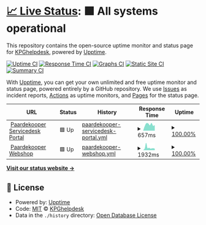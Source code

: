 # [📈 Live Status](https://status.pdkg.org): <!--live status--> **🟩 All systems operational**

This repository contains the open-source uptime monitor and status page for [KPGhelpdesk](https://status.pdkg.org), powered by [Upptime](https://github.com/upptime/upptime).

[![Uptime CI](https://github.com/KPGhelpdesk/upptime/workflows/Uptime%20CI/badge.svg)](https://github.com/KPGhelpdesk/upptime/actions?query=workflow%3A%22Uptime+CI%22)
[![Response Time CI](https://github.com/KPGhelpdesk/upptime/workflows/Response%20Time%20CI/badge.svg)](https://github.com/KPGhelpdesk/upptime/actions?query=workflow%3A%22Response+Time+CI%22)
[![Graphs CI](https://github.com/KPGhelpdesk/upptime/workflows/Graphs%20CI/badge.svg)](https://github.com/KPGhelpdesk/upptime/actions?query=workflow%3A%22Graphs+CI%22)
[![Static Site CI](https://github.com/KPGhelpdesk/upptime/workflows/Static%20Site%20CI/badge.svg)](https://github.com/KPGhelpdesk/upptime/actions?query=workflow%3A%22Static+Site+CI%22)
[![Summary CI](https://github.com/KPGhelpdesk/upptime/workflows/Summary%20CI/badge.svg)](https://github.com/KPGhelpdesk/upptime/actions?query=workflow%3A%22Summary+CI%22)

With [Upptime](https://upptime.js.org), you can get your own unlimited and free uptime monitor and status page, powered entirely by a GitHub repository. We use [Issues](https://github.com/KPGhelpdesk/upptime/issues) as incident reports, [Actions](https://github.com/KPGhelpdesk/upptime/actions) as uptime monitors, and [Pages](https://status.pdkg.org) for the status page.

<!--start: status pages-->
<!-- This summary is generated by Upptime (https://github.com/upptime/upptime) -->
<!-- Do not edit this manually, your changes will be overwritten -->
<!-- prettier-ignore -->
| URL | Status | History | Response Time | Uptime |
| --- | ------ | ------- | ------------- | ------ |
| <img alt="" src="https://icons.duckduckgo.com/ip3/pdkg.topdesk.net.ico" height="13"> [Paardekooper Servicedesk Portal](https://pdkg.topdesk.net) | 🟩 Up | [paardekooper-servicedesk-portal.yml](https://github.com/KPGhelpdesk/upptime/commits/HEAD/history/paardekooper-servicedesk-portal.yml) | <details><summary><img alt="Response time graph" src="./graphs/paardekooper-servicedesk-portal/response-time-week.png" height="20"> 657ms</summary><br><a href="https://status.pdkg.org/history/paardekooper-servicedesk-portal"><img alt="Response time 787" src="https://img.shields.io/endpoint?url=https%3A%2F%2Fraw.githubusercontent.com%2FKPGhelpdesk%2Fupptime%2FHEAD%2Fapi%2Fpaardekooper-servicedesk-portal%2Fresponse-time.json"></a><br><a href="https://status.pdkg.org/history/paardekooper-servicedesk-portal"><img alt="24-hour response time 667" src="https://img.shields.io/endpoint?url=https%3A%2F%2Fraw.githubusercontent.com%2FKPGhelpdesk%2Fupptime%2FHEAD%2Fapi%2Fpaardekooper-servicedesk-portal%2Fresponse-time-day.json"></a><br><a href="https://status.pdkg.org/history/paardekooper-servicedesk-portal"><img alt="7-day response time 657" src="https://img.shields.io/endpoint?url=https%3A%2F%2Fraw.githubusercontent.com%2FKPGhelpdesk%2Fupptime%2FHEAD%2Fapi%2Fpaardekooper-servicedesk-portal%2Fresponse-time-week.json"></a><br><a href="https://status.pdkg.org/history/paardekooper-servicedesk-portal"><img alt="30-day response time 948" src="https://img.shields.io/endpoint?url=https%3A%2F%2Fraw.githubusercontent.com%2FKPGhelpdesk%2Fupptime%2FHEAD%2Fapi%2Fpaardekooper-servicedesk-portal%2Fresponse-time-month.json"></a><br><a href="https://status.pdkg.org/history/paardekooper-servicedesk-portal"><img alt="1-year response time 791" src="https://img.shields.io/endpoint?url=https%3A%2F%2Fraw.githubusercontent.com%2FKPGhelpdesk%2Fupptime%2FHEAD%2Fapi%2Fpaardekooper-servicedesk-portal%2Fresponse-time-year.json"></a></details> | <details><summary><a href="https://status.pdkg.org/history/paardekooper-servicedesk-portal">100.00%</a></summary><a href="https://status.pdkg.org/history/paardekooper-servicedesk-portal"><img alt="All-time uptime 99.91%" src="https://img.shields.io/endpoint?url=https%3A%2F%2Fraw.githubusercontent.com%2FKPGhelpdesk%2Fupptime%2FHEAD%2Fapi%2Fpaardekooper-servicedesk-portal%2Fuptime.json"></a><br><a href="https://status.pdkg.org/history/paardekooper-servicedesk-portal"><img alt="24-hour uptime 100.00%" src="https://img.shields.io/endpoint?url=https%3A%2F%2Fraw.githubusercontent.com%2FKPGhelpdesk%2Fupptime%2FHEAD%2Fapi%2Fpaardekooper-servicedesk-portal%2Fuptime-day.json"></a><br><a href="https://status.pdkg.org/history/paardekooper-servicedesk-portal"><img alt="7-day uptime 100.00%" src="https://img.shields.io/endpoint?url=https%3A%2F%2Fraw.githubusercontent.com%2FKPGhelpdesk%2Fupptime%2FHEAD%2Fapi%2Fpaardekooper-servicedesk-portal%2Fuptime-week.json"></a><br><a href="https://status.pdkg.org/history/paardekooper-servicedesk-portal"><img alt="30-day uptime 99.88%" src="https://img.shields.io/endpoint?url=https%3A%2F%2Fraw.githubusercontent.com%2FKPGhelpdesk%2Fupptime%2FHEAD%2Fapi%2Fpaardekooper-servicedesk-portal%2Fuptime-month.json"></a><br><a href="https://status.pdkg.org/history/paardekooper-servicedesk-portal"><img alt="1-year uptime 99.91%" src="https://img.shields.io/endpoint?url=https%3A%2F%2Fraw.githubusercontent.com%2FKPGhelpdesk%2Fupptime%2FHEAD%2Fapi%2Fpaardekooper-servicedesk-portal%2Fuptime-year.json"></a></details>
| <img alt="" src="https://icons.duckduckgo.com/ip3/www.paardekooper.nl.ico" height="13"> [Paardekooper Webshop](https://www.paardekooper.nl) | 🟩 Up | [paardekooper-webshop.yml](https://github.com/KPGhelpdesk/upptime/commits/HEAD/history/paardekooper-webshop.yml) | <details><summary><img alt="Response time graph" src="./graphs/paardekooper-webshop/response-time-week.png" height="20"> 1932ms</summary><br><a href="https://status.pdkg.org/history/paardekooper-webshop"><img alt="Response time 1901" src="https://img.shields.io/endpoint?url=https%3A%2F%2Fraw.githubusercontent.com%2FKPGhelpdesk%2Fupptime%2FHEAD%2Fapi%2Fpaardekooper-webshop%2Fresponse-time.json"></a><br><a href="https://status.pdkg.org/history/paardekooper-webshop"><img alt="24-hour response time 1578" src="https://img.shields.io/endpoint?url=https%3A%2F%2Fraw.githubusercontent.com%2FKPGhelpdesk%2Fupptime%2FHEAD%2Fapi%2Fpaardekooper-webshop%2Fresponse-time-day.json"></a><br><a href="https://status.pdkg.org/history/paardekooper-webshop"><img alt="7-day response time 1932" src="https://img.shields.io/endpoint?url=https%3A%2F%2Fraw.githubusercontent.com%2FKPGhelpdesk%2Fupptime%2FHEAD%2Fapi%2Fpaardekooper-webshop%2Fresponse-time-week.json"></a><br><a href="https://status.pdkg.org/history/paardekooper-webshop"><img alt="30-day response time 1995" src="https://img.shields.io/endpoint?url=https%3A%2F%2Fraw.githubusercontent.com%2FKPGhelpdesk%2Fupptime%2FHEAD%2Fapi%2Fpaardekooper-webshop%2Fresponse-time-month.json"></a><br><a href="https://status.pdkg.org/history/paardekooper-webshop"><img alt="1-year response time 1887" src="https://img.shields.io/endpoint?url=https%3A%2F%2Fraw.githubusercontent.com%2FKPGhelpdesk%2Fupptime%2FHEAD%2Fapi%2Fpaardekooper-webshop%2Fresponse-time-year.json"></a></details> | <details><summary><a href="https://status.pdkg.org/history/paardekooper-webshop">100.00%</a></summary><a href="https://status.pdkg.org/history/paardekooper-webshop"><img alt="All-time uptime 99.52%" src="https://img.shields.io/endpoint?url=https%3A%2F%2Fraw.githubusercontent.com%2FKPGhelpdesk%2Fupptime%2FHEAD%2Fapi%2Fpaardekooper-webshop%2Fuptime.json"></a><br><a href="https://status.pdkg.org/history/paardekooper-webshop"><img alt="24-hour uptime 100.00%" src="https://img.shields.io/endpoint?url=https%3A%2F%2Fraw.githubusercontent.com%2FKPGhelpdesk%2Fupptime%2FHEAD%2Fapi%2Fpaardekooper-webshop%2Fuptime-day.json"></a><br><a href="https://status.pdkg.org/history/paardekooper-webshop"><img alt="7-day uptime 100.00%" src="https://img.shields.io/endpoint?url=https%3A%2F%2Fraw.githubusercontent.com%2FKPGhelpdesk%2Fupptime%2FHEAD%2Fapi%2Fpaardekooper-webshop%2Fuptime-week.json"></a><br><a href="https://status.pdkg.org/history/paardekooper-webshop"><img alt="30-day uptime 100.00%" src="https://img.shields.io/endpoint?url=https%3A%2F%2Fraw.githubusercontent.com%2FKPGhelpdesk%2Fupptime%2FHEAD%2Fapi%2Fpaardekooper-webshop%2Fuptime-month.json"></a><br><a href="https://status.pdkg.org/history/paardekooper-webshop"><img alt="1-year uptime 99.52%" src="https://img.shields.io/endpoint?url=https%3A%2F%2Fraw.githubusercontent.com%2FKPGhelpdesk%2Fupptime%2FHEAD%2Fapi%2Fpaardekooper-webshop%2Fuptime-year.json"></a></details>

<!--end: status pages-->

[**Visit our status website →**](https://status.pdkg.org)

## 📄 License

- Powered by: [Upptime](https://github.com/upptime/upptime)
- Code: [MIT](./LICENSE) © [KPGhelpdesk](https://status.pdkg.org)
- Data in the `./history` directory: [Open Database License](https://opendatacommons.org/licenses/odbl/1-0/)
